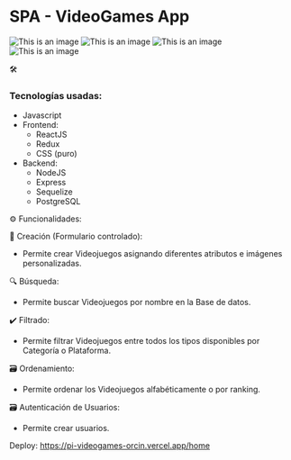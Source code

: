 <h1> SPA - VideoGames App </h1>

![This is an image](https://res.cloudinary.com/de2od3piw/image/upload/c_scale,w_350/v1668989651/pics/videogames1_qhqtbm.png)
![This is an image](https://res.cloudinary.com/de2od3piw/image/upload/c_scale,w_350/v1668989651/pics/videogames2_zhnlzh.png)
![This is an image](https://res.cloudinary.com/de2od3piw/image/upload/c_scale,w_350/v1668989651/pics/videogames3_yh6rci.png)
![This is an image](https://res.cloudinary.com/de2od3piw/image/upload/c_scale,w_350/v1668989651/pics/videogames4_rkw415.png)




🛠️ <h3> Tecnologías usadas: </h3>
  * Javascript
  * Frontend: 
    - ReactJS
    - Redux 
    - CSS (puro)
  * Backend: 
    - NodeJS
    - Express
    - Sequelize
    - PostgreSQL

⚙️ Funcionalidades:

👾 Creación (Formulario controlado):
  * Permite crear Videojuegos asignando diferentes atributos e imágenes personalizadas.

🔍 Búsqueda:
  * Permite buscar Videojuegos por nombre en la Base de datos.

✔️ Filtrado:
  * Permite filtrar Videojuegos entre todos los tipos disponibles por Categoría o Plataforma.

🗃️ Ordenamiento:
  * Permite ordenar los Videojuegos alfabéticamente o por ranking.
  
 🗃️ Autenticación de Usuarios:
  * Permite crear usuarios.

 Deploy: https://pi-videogames-orcin.vercel.app/home
 
 
